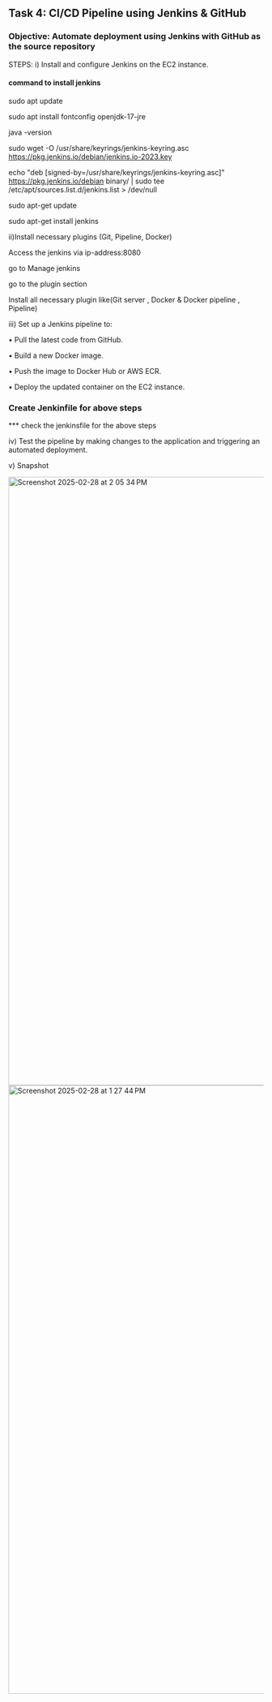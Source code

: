 ## Task 4: CI/CD Pipeline using Jenkins & GitHub
### Objective: Automate deployment using Jenkins with GitHub as the source repository

STEPS: 
i) Install and configure Jenkins on the EC2 instance.

#### command to install jenkins
sudo apt update

sudo apt install fontconfig openjdk-17-jre

java -version

sudo wget -O /usr/share/keyrings/jenkins-keyring.asc \
  https://pkg.jenkins.io/debian/jenkins.io-2023.key
  
echo "deb [signed-by=/usr/share/keyrings/jenkins-keyring.asc]" \
  https://pkg.jenkins.io/debian binary/ | sudo tee \
  /etc/apt/sources.list.d/jenkins.list > /dev/null
  
sudo apt-get update

sudo apt-get install jenkins


ii)Install necessary plugins (Git, Pipeline, Docker)

Access the jenkins via ip-address:8080

go to Manage jenkins

go to the plugin section

Install all necessary plugin like(Git server , Docker & Docker pipeline , Pipeline)


iii)  Set up a Jenkins pipeline to:

• Pull the latest code from GitHub.

• Build a new Docker image.

• Push the image to Docker Hub or AWS ECR.

• Deploy the updated container on the EC2 instance.


### Create Jenkinfile  for above steps

*** check the jenkinsfile for the above steps 


iv) Test the pipeline by making changes to the application and triggering an automated deployment.

v) Snapshot

<img width="1200" alt="Screenshot 2025-02-28 at 2 05 34 PM" src="https://github.com/user-attachments/assets/1cbe3bae-49e0-4949-987c-c236aa61355a" />


<img width="1200" alt="Screenshot 2025-02-28 at 1 27 44 PM" src="https://github.com/user-attachments/assets/aa02f4c9-1c0f-4192-9c7a-3c129ebf2011" />






